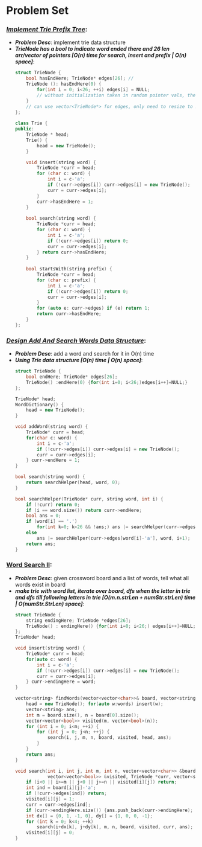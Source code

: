 # Problem Set

### ***[Implement Trie Prefix Tree](https://leetcode.com/problems/implement-trie-prefix-tree/)***:
- ***Problem Desc***: implement trie data structure
- ***TrieNode has a bool to indicate word ended there and 26 len arr/vector of pointers [O(n) time for search, insert and prefix | O(n) space]***:
  ```cpp
  struct TrieNode {
      bool hasEndHere; TrieNode* edges[26]; // 
      TrieNode (): hasEndHere(0) {
          for(int i = 0; i<26; ++i) edges[i] = NULL;
          // without initialization taken in random pointer vals, then can't null check
      }
      // can use vector<TrieNode*> for edges, only need to resize to 26 in constructor
  };
    
  class Trie {
  public:
      TrieNode * head;
      Trie() {
          head = new TrieNode();
      }
  
      void insert(string word) {
          TrieNode *curr = head;
          for (char c: word) {
              int i = c-'a';
              if (!curr->edges[i]) curr->edges[i] = new TrieNode();
              curr = curr->edges[i];
          } 
          curr->hasEndHere = 1;
      }
      
      bool search(string word) {
          TrieNode *curr = head;
          for (char c: word) {
              int i = c-'a';
              if (!curr->edges[i]) return 0;
              curr = curr->edges[i];
          } return curr->hasEndHere;
      }
      
      bool startsWith(string prefix) {
          TrieNode *curr = head;
          for (char c: prefix) {
              int i = c-'a';
              if (!curr->edges[i]) return 0;
              curr = curr->edges[i];
          } 
          for (auto e: curr->edges) if (e) return 1;
          return curr->hasEndHere;
      }
  };
  ```

### ***[Design Add And Search Words Data Structure](https://leetcode.com/problems/design-add-and-search-words-data-structure/)***:
- ***Problem Desc***: add a word and search for it in O(n) time
- ***Using Trie data structure [O(n) time | O(n) space]***:
  ```cpp
  struct TrieNode {
      bool endHere; TrieNode* edges[26];
      TrieNode() :endHere(0) {for(int i=0; i<26;)edges[i++]=NULL;}
  };

  TrieNode* head;
  WordDictionary() {
      head = new TrieNode();
  }
  
  void addWord(string word) {
      TrieNode* curr = head;
      for(char c: word) {
          int i = c-'a';
          if (!curr->edges[i]) curr->edges[i] = new TrieNode();
          curr = curr->edges[i];
      } curr->endHere = 1;
  }
  
  bool search(string word) {
      return searchHelper(head, word, 0);
  }

  bool searchHelper(TrieNode* curr, string word, int i) {
      if (!curr) return 0;
      if (i == word.size()) return curr->endHere;
      bool ans = 0;
      if (word[i] == '.') 
          for(int k=0; k<26 && !ans;) ans |= searchHelper(curr->edges[k++], word, i+1);
      else 
          ans |= searchHelper(curr->edges[word[i]-'a'], word, i+1);
      return ans;
  }
  ```

### [Word Search II](https://leetcode.com/problems/word-search-ii/):
- ***Problem Desc***: given crossword board and a list of words, tell what all words exist in board
- ***make trie with word list, iterate over board, dfs when the letter in trie and dfs till following letters in trie [O(m.n.strLen + numStr.strLen) time | O(numStr.StrLen) space]***:
  ```cpp
  struct TrieNode {
      string endingHere; TrieNode *edges[26];
      TrieNode() : endingHere() {for(int i=0; i<26;) edges[i++]=NULL;}
  };
  TrieNode* head;
  
  void insert(string word) {
      TrieNode* curr = head;
      for(auto c: word) {
          int i = c-'a'; 
          if (!curr->edges[i]) curr->edges[i] = new TrieNode();
          curr = curr->edges[i];
      } curr->endingHere = word;
  }

  vector<string> findWords(vector<vector<char>>& board, vector<string>& words) {
      head = new TrieNode(); for(auto w:words) insert(w);
      vector<string> ans; 
      int m = board.size(), n = board[0].size();
      vector<vector<bool>> visited(m, vector<bool>(n));
      for (int i = 0; i<m; ++i) {
          for (int j = 0; j<n; ++j) {
              search(i, j, m, n, board, visited, head, ans);
          }
      }
      return ans;
  }

  void search(int i, int j, int m, int n, vector<vector<char>> &board, 
              vector<vector<bool>> &visited, TrieNode *curr, vector<string>& ans) {
      if (i<0 || i>=m || j<0 || j>=n || visited[i][j]) return;
      int ind = board[i][j]-'a';
      if (!curr->edges[ind]) return;
      visited[i][j] = 1;
      curr = curr->edges[ind];
      if (curr->endingHere.size()) {ans.push_back(curr->endingHere); curr->endingHere="";}
      int dx[] = {0, 1, -1, 0}, dy[] = {1, 0, 0, -1};
      for (int k = 0; k<4; ++k) 
          search(i+dx[k], j+dy[k], m, n, board, visited, curr, ans);
      visited[i][j] = 0;
  }
  ```
  
